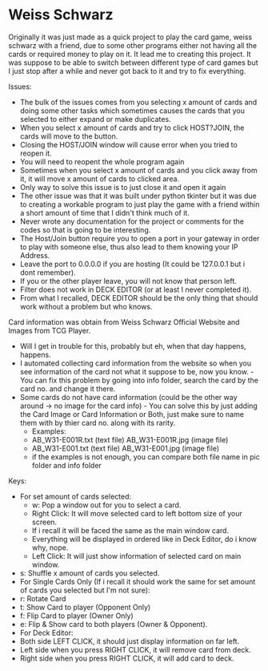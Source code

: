# Weiss Schwarz
Originally it was just made as a quick project to play the card game, weiss schwarz with a friend, due to some other programs either not having all the cards or required money to play on it. It lead me to creating this project. It was suppose to be able to switch between different type of card games but I just stop after a while and never got back to it and try to fix everything.

 Issues:
  - The bulk of the issues comes from you selecting x amount of cards and doing some other tasks which sometimes causes the cards that you selected to either expand or make duplicates.
  - When you select x amount of cards and try to click HOST?JOIN, the cards will move to the button.
  - Closing the HOST/JOIN window will cause error when you tried to reopen it.
   - You will need to reopent the whole program again
  - Sometimes when you select x amount of cards and you click away from it, it will move x amount of cards to clicked area.
   - Only way to solve this issue is to just close it and open it again
  - The other issue was that it was built under python tkinter but it was due to creating a workable program to just play the game with a friend within a short amount of time that I didn't think much of it.
  - Never wrote any documentation for the project or comments for the codes so that is going to be interesting.
  - The Host/Join button require you to open a port in your gateway in order to play with someone else, thus also lead to them knowing your IP Address.
   - Leave the port to 0.0.0.0 if you are hosting (It could be 127.0.0.1 but i dont remember).
   - If you or the other player leave, you will not know that person left.
  - Filter does not work in DECK EDITOR (or at least I never completed it).
  - From what I recalled, DECK EDITOR should be the only thing that should work without a problem but who knows.
  
  Card information was obtain from Weiss Schwarz Official Website and Images from TCG Player.
   - Will I get in trouble for this, probably but eh, when that day happens, happens.
   - I automated collecting card information from the website so when you see information of the card not what it suppose to be, now you know.
    - You can fix this problem by going into info folder, search the card by the card no. and change it there.
   - Some cards do not have card information (could be the other way around -> no image for the card info)
    - You can solve this by just adding the Card Image or Card Information or Both, just make sure to name them with by thier card no. along with its rarity.
     - Examples:
      - AB_W31-E001R.txt (text file) AB_W31-E001R.jpg (image file)
      - AB_W31-E001.txt (text file)  AB_W31-E001.jpg (image file)
      - if the examples is not enough, you can compare both file name in pic folder and info folder
  
 Keys:
  - For set amount of cards selected:
    - w: Pop a window out for you to select a card.
     - Right Click: It will move selected card to left bottom size of your screen.
      - If i recall it will be faced the same as the main window card.
      - Everything will be displayed in ordered like in Deck Editor, do i know why, nope.
    - Left Click: It will just show information of selected card on main window.
   - s: Shuffle x amount of cards you selected.
  - For Single Cards Only (If i recall it should work the same for set amount of cards you selected but I'm not sure):
   - r: Rotate Card
   - t: Show Card to player (Opponent Only)
   - f: Flip Card to player (Owner Only)
   - e: Flip & Show card to both players (Owner & Opponent).
  - For Deck Editor:
   - Both side LEFT CLICK, it should just display information on far left.
   - Left side when you press RIGHT CLICK, it will remove card from deck.
   - Right side when you press RIGHT CLICK, it will add card to deck.
